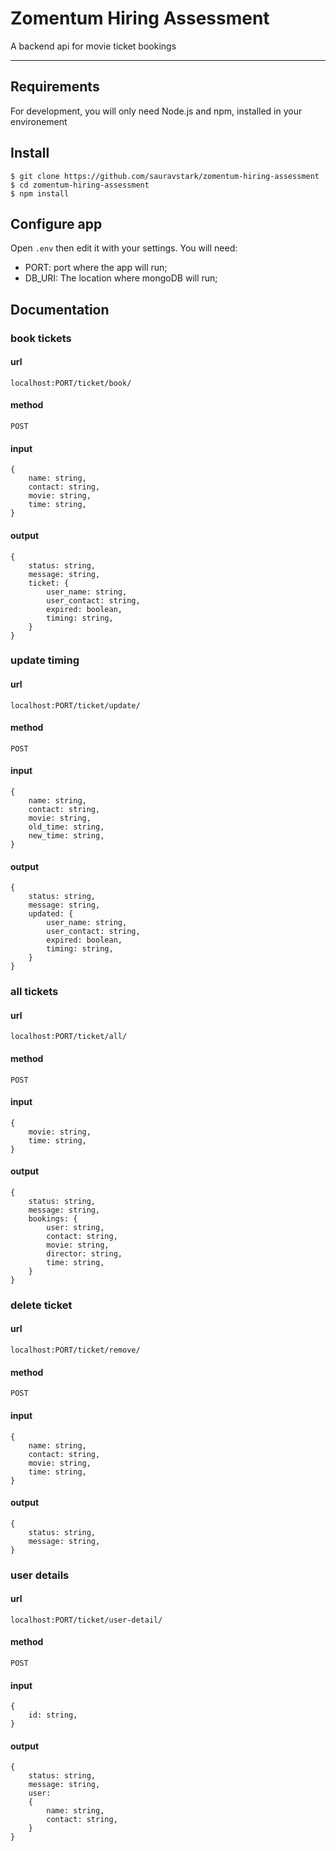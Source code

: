# Zomentum Hiring Assessment

A backend api for movie ticket bookings

---
## Requirements

For development, you will only need Node.js and npm, installed in your environement

## Install

    $ git clone https://github.com/sauravstark/zomentum-hiring-assessment
    $ cd zomentum-hiring-assessment
    $ npm install

## Configure app

Open `.env` then edit it with your settings. You will need:

- PORT: port where the app will run;
- DB_URI:  The location where mongoDB will run;

## Documentation

### book tickets

#### url

    localhost:PORT/ticket/book/

#### method

    POST

#### input

    {
        name: string,
        contact: string,
        movie: string,
        time: string,
    }

#### output

    {
        status: string,
        message: string,
        ticket: {
            user_name: string,
            user_contact: string,
            expired: boolean,
            timing: string,
        }
    }

### update timing

#### url

    localhost:PORT/ticket/update/

#### method

    POST

#### input

    {
        name: string,
        contact: string,
        movie: string,
        old_time: string,
        new_time: string,
    }

#### output

    {
        status: string,
        message: string,
        updated: {
            user_name: string,
            user_contact: string,
            expired: boolean,
            timing: string,
        }
    }

### all tickets
#### url

    localhost:PORT/ticket/all/

#### method

    POST

#### input

    {
        movie: string,
        time: string,
    }

#### output

    {
        status: string,
        message: string,
        bookings: {
            user: string,
            contact: string,
            movie: string,
            director: string,
            time: string,
        }
    }

### delete ticket

#### url

    localhost:PORT/ticket/remove/

#### method

    POST

#### input

    {
        name: string,
        contact: string,
        movie: string,
        time: string,
    }

#### output

    {
        status: string,
        message: string,
    }

### user details

#### url

    localhost:PORT/ticket/user-detail/

#### method

    POST

#### input

    {
        id: string,
    }

#### output

    {
        status: string,
        message: string,
        user:
        {
            name: string,
            contact: string,
        }
    }